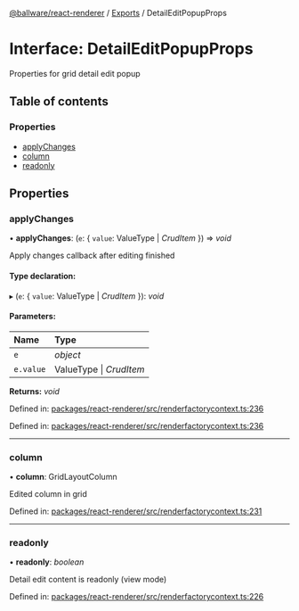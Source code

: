 [@ballware/react-renderer](../README.md) / [Exports](../modules.md) / DetailEditPopupProps

# Interface: DetailEditPopupProps

Properties for grid detail edit popup

## Table of contents

### Properties

- [applyChanges](detaileditpopupprops.md#applychanges)
- [column](detaileditpopupprops.md#column)
- [readonly](detaileditpopupprops.md#readonly)

## Properties

### applyChanges

• **applyChanges**: (`e`: { `value`: ValueType \| *CrudItem*  }) => *void*

Apply changes callback after editing finished

#### Type declaration:

▸ (`e`: { `value`: ValueType \| *CrudItem*  }): *void*

#### Parameters:

Name | Type |
:------ | :------ |
`e` | *object* |
`e.value` | ValueType \| *CrudItem* |

**Returns:** *void*

Defined in: [packages/react-renderer/src/renderfactorycontext.ts:236](https://github.com/ballware/ballware-client/blob/88ab695/packages/react-renderer/src/renderfactorycontext.ts#L236)

Defined in: [packages/react-renderer/src/renderfactorycontext.ts:236](https://github.com/ballware/ballware-client/blob/88ab695/packages/react-renderer/src/renderfactorycontext.ts#L236)

___

### column

• **column**: GridLayoutColumn

Edited column in grid

Defined in: [packages/react-renderer/src/renderfactorycontext.ts:231](https://github.com/ballware/ballware-client/blob/88ab695/packages/react-renderer/src/renderfactorycontext.ts#L231)

___

### readonly

• **readonly**: *boolean*

Detail edit content is readonly (view mode)

Defined in: [packages/react-renderer/src/renderfactorycontext.ts:226](https://github.com/ballware/ballware-client/blob/88ab695/packages/react-renderer/src/renderfactorycontext.ts#L226)
